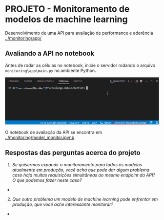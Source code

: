 # PROJETO - Monitoramento de modelos de machine learning

Desenvolvimento de uma API para avaliação de performance e aderência [../monitoring/app/](../monitoring/app)

## Avaliando a API no notebook

Antes de rodar as células no notebook, inicie o servidor rodando o arquivo `monitoring\app\main.py` no ambiente Python.

![](https://github.com/LuanaPorciuncula/challenge-data-scientist/blob/main/gifs/run_server.gif)

O notebook de avaliação da API se encontra em [../monitoring\model_monitor.ipynb](..\monitoring\model_monitor.ipynb)

## Respostas das perguntas acerca do projeto

1. *Se quisermos expandir o monitoramento para todos os modelos atualmente em produção, você acha que pode dar algum problema caso haja muitas requisições simultâneas ao mesmo endpoint da API? O que podemos fazer neste caso?*
 - 


2. *Que outro problema um modelo de machine learning pode enfrentar em produção, que você ache interessante monitorar?*
 - 